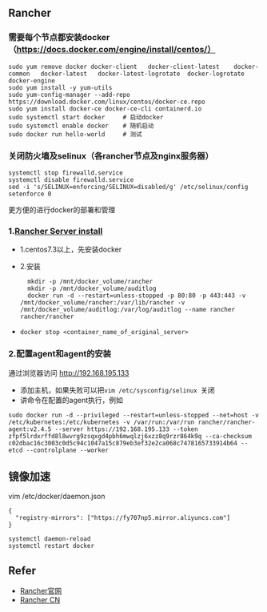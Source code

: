 

## Rancher
### 需要每个节点都安装docker（https://docs.docker.com/engine/install/centos/）
```
sudo yum remove docker docker-client   docker-client-latest    docker-common   docker-latest   docker-latest-logrotate  docker-logrotate  docker-engine
sudo yum install -y yum-utils
sudo yum-config-manager --add-repo  https://download.docker.com/linux/centos/docker-ce.repo
sudo yum install docker-ce docker-ce-cli containerd.io
sudo systemctl start docker     # 启动docker
sudo systemctl enable docker    # 随机启动
sudo docker run hello-world     # 测试
```
### 关闭防火墙及selinux（各rancher节点及nginx服务器）
```
systemctl stop firewalld.service
systemctl disable firewalld.service
sed -i 's/SELINUX=enforcing/SELINUX=disabled/g' /etc/selinux/config
setenforce 0
```
更方便的进行docker的部署和管理
### 1.[Rancher Server install](https://rancher.com/quick-start/)
+ 1.centos7.3以上，先安装docker
+ 2.安装

  ```
    mkdir -p /mnt/docker_volume/rancher
    mkdir -p /mnt/docker_volume/auditlog
    docker run -d --restart=unless-stopped -p 80:80 -p 443:443 -v /mnt/docker_volume/rancher:/var/lib/rancher -v /mnt/docker_volume/auditlog:/var/log/auditlog --name rancher rancher/rancher 
  ```
+ `docker stop <container_name_of_original_server>`

### 2.配置agent和agent的安装
通过浏览器访问 http://192.168.195.133
+ 添加主机，如果失败可以把`vim /etc/sysconfig/selinux `关闭
+ 讲命令在配置的agent执行，例如
```
sudo docker run -d --privileged --restart=unless-stopped --net=host -v /etc/kubernetes:/etc/kubernetes -v /var/run:/var/run rancher/rancher-agent:v2.4.5 --server https://192.168.195.133 --token zfpf5lrdxrffd8l8wvrg9zsqxgd4pbh6mwqlzj6xzz8q9rzr864k9q --ca-checksum c02dbac16c3003c0d5c94c1047a15c879eb3ef32e2ca068c7478165733914b64 --etcd --controlplane --worker
```

## 镜像加速
vim /etc/docker/daemon.json
```
{
  "registry-mirrors": ["https://fy707np5.mirror.aliyuncs.com"]
}
```
```
systemctl daemon-reload
systemctl restart docker
```
## Refer
+ [Rancher官网](https://rancher.com/)
+ [Rancher CN](https://www.cnrancher.com/)